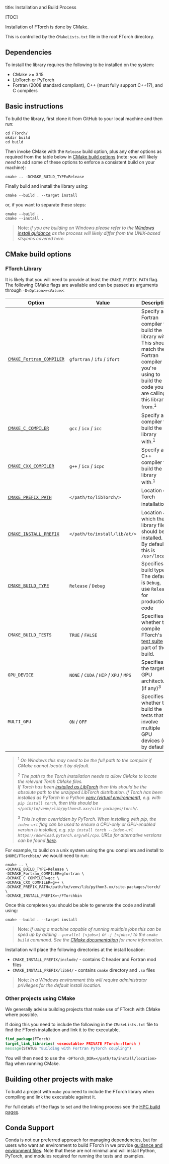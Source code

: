 title: Installation and Build Process

[TOC]

Installation of FTorch is done by CMake.

This is controlled by the `CMakeLists.txt` file in the root FTorch directory.

## Dependencies

To install the library requires the following to be installed on the system:

- CMake >= 3.15
- LibTorch or PyTorch
- Fortran (2008 standard compliant), C++ (must fully support C++17), and C compilers


## Basic instructions

To build the library, first clone it from GitHub to your local machine and then run:
```
cd FTorch/
mkdir build
cd build
```

Then invoke CMake with the `Release` build option, plus any other options as required
from the table below in [CMake build options](#cmake-build-options)
(note: you will likely _need_ to add some of these options to enforce a consistent
build on your machine):
```
cmake .. -DCMAKE_BUILD_TYPE=Release
```

Finally build and install the library using:
```
cmake --build . --target install
```
or, if you want to separate these steps:
```
cmake --build .
cmake --install .
```

> Note: _if you are building on Windows please refer to the
> [Windows install guidance](troubleshooting.html#windows) as the process will
> likely differ from the UNIX-based stsyems covered here._

## CMake build options

### FTorch Library

It is likely that you will need to provide at least the `CMAKE_PREFIX_PATH` flag.  
The following CMake flags are available and can be passed as arguments through `-D<Option>=<Value>`:

| Option | Value | Description |
|--------|-------|-------------|
| [`CMAKE_Fortran_COMPILER`](https://cmake.org/cmake/help/latest/variable/CMAKE_LANG_COMPILER.html) | `gfortran` / `ifx` / `ifort` | Specify a Fortran compiler to build the library with. This should match the Fortran compiler you're using to build the code you are calling this library from.<sup>1</sup> |
| [`CMAKE_C_COMPILER`](https://cmake.org/cmake/help/latest/variable/CMAKE_LANG_COMPILER.html) | `gcc` / `icx` / `icc` | Specify a C compiler to build the library with.<sup>1</sup> |
| [`CMAKE_CXX_COMPILER`](https://cmake.org/cmake/help/latest/variable/CMAKE_LANG_COMPILER.html) | `g++` / `icx` / `icpc` | Specify a C++ compiler to build the library with.<sup>1</sup> |
| [`CMAKE_PREFIX_PATH`](https://cmake.org/cmake/help/latest/variable/CMAKE_PREFIX_PATH.html) | `</path/to/libTorch/>` | Location of Torch installation<sup>2</sup> |
| [`CMAKE_INSTALL_PREFIX`](https://cmake.org/cmake/help/latest/variable/CMAKE_INSTALL_PREFIX.html) | `</path/to/install/lib/at/>` | Location at which the library files should be installed. By default this is `/usr/local` |
| [`CMAKE_BUILD_TYPE`](https://cmake.org/cmake/help/latest/variable/CMAKE_BUILD_TYPE.html) | `Release` / `Debug` | Specifies build type. The default is `Debug`, use `Release` for production code |
| `CMAKE_BUILD_TESTS` | `TRUE` / `FALSE` | Specifies whether to compile FTorch's [test suite](testing.html) as part of the build. |
| `GPU_DEVICE` | `NONE` / `CUDA` / `HIP` / `XPU` / `MPS` | Specifies the target GPU architecture (if any)<sup>3</sup> |
| `MULTI_GPU` | `ON` / `OFF` | Specifies whether to build the tests that involve multiple GPU devices (`ON` by default). |

> <sup>1</sup> _On Windows this may need to be the full path to the compiler if CMake
> cannot locate it by default._
>
> <sup>2</sup> _The path to the Torch installation needs to allow CMake to locate the relevant Torch CMake files.  
>       If Torch has been [installed as LibTorch](https://pytorch.org/cppdocs/installing.html)
>       then this should be the absolute path to the unzipped LibTorch distribution.
>       If Torch has been installed as PyTorch in a Python [venv (virtual environment)](https://docs.python.org/3/library/venv.html),
>       e.g. with `pip install torch`, then this should be `</path/to/venv/>lib/python<3.xx>/site-packages/torch/`._
>
> <sup>3</sup> _This is often overridden by PyTorch. When installing with pip, the `index-url` flag can be used to ensure a CPU-only or GPU-enabled version is installed, e.g.
>       `pip install torch --index-url https://download.pytorch.org/whl/cpu`.
>       URLs for alternative versions can be found [here](https://pytorch.org/get-started/locally/)._

For example, to build on a unix system using the gnu compilers and install to `$HOME/FTorchbin/`
we would need to run:
```
cmake .. \
-DCMAKE_BUILD_TYPE=Release \
-DCMAKE_Fortran_COMPILER=gfortran \
-DCMAKE_C_COMPILER=gcc \
-DCMAKE_CXX_COMPILER=g++ \
-DCMAKE_PREFIX_PATH=/path/to/venv/lib/python3.xx/site-packages/torch/ \
-DCMAKE_INSTALL_PREFIX=~/FTorchbin
```

Once this completes you should be able to generate the code and install using:
```
cmake --build . --target install
```

> Note: _If using a machine capable of running multiple jobs this can be sped up by
> adding `--parallel [<jobs>]` or `-j [<jobs>]` to the `cmake build` command.
> See the [CMake documentation](https://cmake.org/cmake/help/latest/manual/cmake.1.html#cmdoption-cmake-build-j)
> for more information._

Installation will place the following directories at the install location:

* `CMAKE_INSTALL_PREFIX/include/` - contains C header and Fortran mod files
* `CMAKE_INSTALL_PREFIX/lib64/` - contains `cmake` directory and `.so` files

> Note: _In a Windows environment this will require administrator privileges for the default install location._


### Other projects using CMake

We generally advise building projects that make use of FTorch with CMake where possible.

If doing this you need to include the following in the `CMakeLists.txt` file to
find the FTorch installation and link it to the executable.

```CMake
find_package(FTorch)
target_link_libraries( <executable> PRIVATE FTorch::ftorch )
message(STATUS "Building with Fortran PyTorch coupling")
```

You will then need to use the `-DFTorch_DIR=</path/to/install/location>` flag
when running CMake.


## Building other projects with make

To build a project with `make` you need to include the FTorch library when compiling
and link the executable against it.

For full details of the flags to set and the linking process see the
[HPC build pages](hpc.html).


## Conda Support

Conda is not our preferred approach for managing dependencies, but for users who want
an environment to build FTorch in we provide [guidance and environment files](https://github.com/Cambridge-ICCS/FTorch/tree/main/conda).
Note that these are not minimal and will install Python, PyTorch, and modules required
for running the tests and examples.
